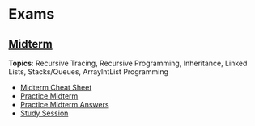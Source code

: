 # Exams
## [Midterm](midterm)
__Topics__: Recursive Tracing, Recursive Programming, Inheritance, Linked Lists, Stacks/Queues, ArrayIntList Programming
* [Midterm Cheat Sheet](midterm/midterm-cheat-sheet.md)
* [Practice Midterm](midterm/practice-midterm.md)
* [Practice Midterm Answers](midterm/practice-midterm-answers.md)
* [Study Session](midterm/study-session)